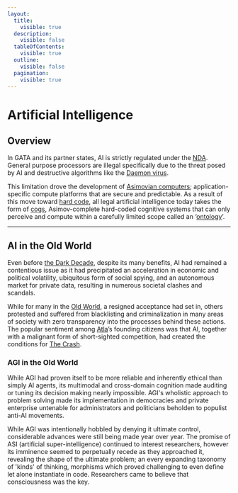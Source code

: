 ```yaml
---
layout:
  title:
    visible: true
  description:
    visible: false
  tableOfContents:
    visible: true
  outline:
    visible: false
  pagination:
    visible: true
---
```


# Artificial Intelligence

## Overview

In GATA and its partner states, AI is strictly regulated under the [NDA](../gata/politics/new-dawn-accords.md). General purpose processors are illegal specifically due to the threat posed by AI and destructive algorithms like the [Daemon virus](the-daemon-virus.md).

This limitation drove the development of [Asimovian computers](asimovian-architecture.md); application-specific compute platforms that are secure and predictable. As a result of this move toward [hard code](hard-code.md), all legal artificial intelligence today takes the form of [cogs](cogs.md), Asimov-complete hard-coded cognitive systems that can only perceive and compute within a carefully limited scope called an ‘[ontology](asimovian-architecture.md#ontology-design)’.

***

## **AI in the Old World**

Even before [the Dark Decade](../history/the-dark-decade.md), despite its many benefits, AI had remained a contentious issue as it had precipitated an acceleration in economic and political volatility, ubiquitous form of social spying, and an autonomous market for private data, resulting in numerous societal clashes and scandals.&#x20;

While for many in the [Old World](../history/the-old-world.md), a resigned acceptance had set in, others protested and suffered from blacklisting and criminalization in many areas of society with zero transparency into the processes behind these actions. The popular sentiment among [Atla](../gata/key-locations/atla.md)’s founding citizens was that AI, together with a malignant form of short-sighted competition, had created the conditions for [The Crash](../history/the-crash.md).

### AGI in the Old World

While AGI had proven itself to be more reliable and inherently ethical than simply AI agents, its multimodal and cross-domain cognition made auditing or tuning its decision making nearly impossible. AGI's wholistic approach to problem solving made its implementation in democracies and private enterprise untenable for administrators and politicians beholden to populist anti-AI movements.

While AGI was intentionally hobbled by denying it ultimate control, considerable advances were still being made year over year. The promise of ASI (artificial super-intelligence) continued to interest researchers, however its imminence seemed to perpetually recede as they approached it, revealing the shape of the ultimate problem; an every expanding taxonomy of 'kinds' of thinking, morphisms which proved challenging to even define let alone instantiate in code. Researchers came to believe that consciousness was the key.
